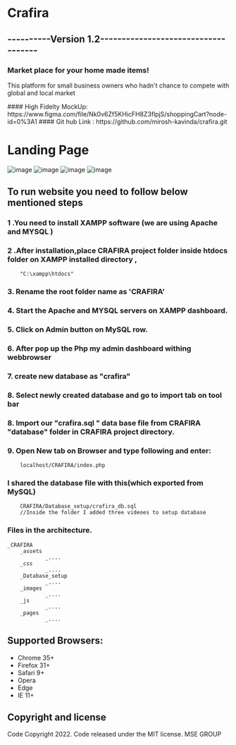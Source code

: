 
<h1 class='center'>Crafira </h1>
<h2 class='center'>----------Version 1.2------------------------------------ </h2>
<h3 class='center'>Market place for your home made items! </h3>

<p>This platform for small business owners who hadn't chance to compete with global and local market</p>
#### High Fidelty MockUp: https://www.figma.com/file/Nk0v6Zf5KHicFH8Z3flpjS/shoppingCart?node-id=0%3A1 
#### Git hub Link : https://github.com/mirosh-kavinda/crafira.git 

<h1 style="align-items: 'center'">Landing Page </h1>

![image](https://user-images.githubusercontent.com/74175084/197315205-37c3dd0e-fa1e-41a3-b616-723c9d72c784.png)
![image](https://user-images.githubusercontent.com/74175084/197315228-e4cc66c0-c7d5-4500-9e76-a87aebf9d87b.png)
![image](https://user-images.githubusercontent.com/74175084/197315445-9f0524ba-78dc-4612-9158-b2132b5e7261.png)
![image](https://user-images.githubusercontent.com/74175084/197315367-353beac5-bd1d-45db-b579-e27f236d6040.png)


## To run website you need to follow below mentioned steps

### 1 .You need to install XAMPP software (we are using Apache and MYSQL )
### 2 .After installation,place CRAFIRA project folder inside htdocs folder on  XAMPP installed directory , 
        "C:\xampp\htdocs"
### 3. Rename the root folder name as 'CRAFIRA'
### 4. Start the Apache and MYSQL servers on XAMPP dashboard.
### 5. Click on Admin button on MySQL row.
### 6. After pop up the Php my admin dashboard withing webbrowser
### 7. create new database as "crafira" 
### 8. Select newly created database and go to import tab on tool bar
### 8. Import our "crafira.sql " data base file from CRAFIRA "database" folder in CRAFIRA project directory.
### 9. Open New tab on Browser and type following and enter:
        localhost/CRAFIRA/index.php

### I shared the database file with this(which exported from MySQL)
        CRAFIRA/Database_setup/crafira_db.sql
        //Inside the folder I added three videoes to setup database 
### Files in the architecture.


    _CRAFIRA
        _assets
                _....
        _css
                _....
        _Database_setup
                _....
        _images
                _....
        _js
                _....
        _pages
                _....
       
     

## Supported Browsers:
- Chrome 35+
- Firefox 31+
- Safari 9+
- Opera
- Edge
- IE 11+



## Copyright and license
Code Copyright 2022. Code released under the MIT license.
MSE GROUP 

